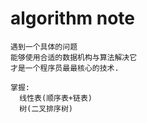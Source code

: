 # algorithm note
```
遇到一个具体的问题
能够使用合适的数据机构与算法解决它
才是一个程序员最最核心的技术.
```

```
掌握:
  线性表(顺序表+链表)
  树(二叉排序树)

```
